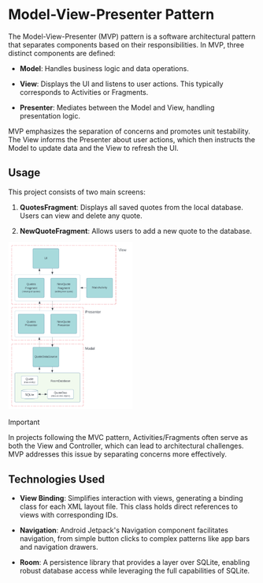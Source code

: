 # Model-View-Presenter Pattern

The Model-View-Presenter (MVP) pattern is a software architectural pattern that separates components based on their responsibilities. In MVP, three distinct components are defined:

- **Model**: Handles business logic and data operations.

- **View**: Displays the UI and listens to user actions. This typically corresponds to Activities or Fragments.

- **Presenter**: Mediates between the Model and View, handling presentation logic.

MVP emphasizes the separation of concerns and promotes unit testability. The View informs the Presenter about user actions, which then instructs the Model to update data and the View to refresh the UI.

## Usage

This project consists of two main screens:

1. **QuotesFragment**: Displays all saved quotes from the local database. Users can view and delete any quote.

2. **NewQuoteFragment**: Allows users to add a new quote to the database.

<picture>  
  <source media="(prefers-color-scheme: dark)" srcset="images/mvp-dark.svg">  
  <source media="(prefers-color-scheme: light)" srcset="images/mvp-light.svg">  
  <img alt="mvc" src="images/mvp-light.svg" width="50%">  
</picture>

> [!IMPORTANT]
> In projects following the MVC pattern, Activities/Fragments often serve as both the View and Controller, which can lead to architectural challenges. MVP addresses this issue by separating concerns more effectively.

## Technologies Used

- **View Binding**: Simplifies interaction with views, generating a binding class for each XML layout file. This class holds direct references to views with corresponding IDs.

- **Navigation**: Android Jetpack's Navigation component facilitates navigation, from simple button clicks to complex patterns like app bars and navigation drawers.

- **Room**: A persistence library that provides a layer over SQLite, enabling robust database access while leveraging the full capabilities of SQLite.